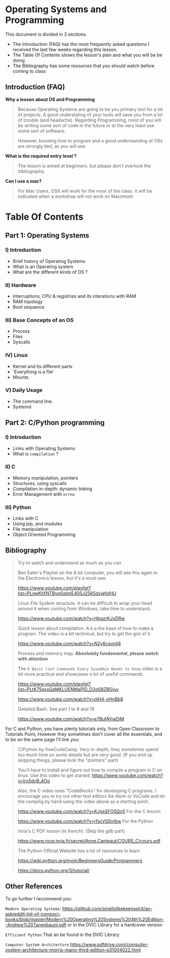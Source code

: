 # Operating Systems and Programming

This document is divided in 3 sections. 

- The Introduction (FAQ) has the most frequently asked questions I received the last few weeks regarding this lesson.
- The Table Of Contents shows the lesson's plan and what you will be be doing
- The Bibliography has some resources that you should watch before coming to class

## Introduction (FAQ)

**Why a lesson about OS and Programming** 

> Because Operating Systems are going to be you primary tool for a lot of projects. A good understating of your tools will save you from a lot of trouble (and headache). Regarding Programming, most of you will be writing some sort of code in the future or at the very least use some sort of software.
>
> However, knowing how to program and a good understanding of OSs are strongly tied, as you will see.

**What is the required entry level ?**

> The lesson is aimed at beginners, but please don't overlook the bibliography.

**Can I use a mac?**

> For Mac Users, OSX will work for the most of the class. It will be indicated when a workshop will not work on Macintosh 

# Table Of Contents

## Part 1: Operating Systems

### I) Introduction

- Brief history of Operating Systems
- What is an Operating system
- What are the different kinds of OS ?

### II) Hardware

- Interruptions, CPU & registries and its interations with RAM
- RAM topology
- Boot sequence

### III) Base Concepts of an OS

- Process
- Files
- Syscalls

### IV) Linux

- Kernel and its different parts
- 'Everything is a file'
- Mounts

### V) Daily Usage

- The command line.
- Systemd

## Part 2: C/Python programming

### I) Introduction

- Links with Operating Systems
- What is `compilation` ?

### II) C 

- Memory manipulation, pointers
- Structures, using syscalls
- Compilation in-depth: dynamic linking
- Error Management with `errno`

### III) Python

- Links with C
- Using pip, and modules
- File manipulation
- Object Oriented Programming

## Bibliography

> Try to watch and understand as much as you can

> Ben Eater's Playlist on the 8 bit computer, you will see this again in the Electronics lesson, but it's a must-see.
>
> https://www.youtube.com/playlist?list=PLowKtXNTBypGqImE405J2565dvjafglHU

> Linux File System structure. It can be difficult to wrap your head around it when coming from Windows, take time to understand.
>
> https://www.youtube.com/watch?v=HbgzrKJvDRw

> Quick lesson about compilation. A.k.a the base of how to make a program. The video is a bit technical, but try to get the gist of it.
>
> https://www.youtube.com/watch?v=N2y6csonII4

> Process and memory map. **Absolutely fundamental, please watch with attention**
>
> The `8 Basic lsof Commands Every Sysadmin Needs to Know` video is a bit more practical and showcases a lot of useful commands.
>
> https://www.youtube.com/playlist?list=PLtK75qxsQaMKLUENMaPlD_O2qS8ZBGjuy
>
> https://www.youtube.com/watch?v=qlH4-oHnBb8

> Detailed Bash. See part 1 to 8 and 19
>
> https://www.youtube.com/watch?v=e7BufAVwDiM

For C and Python, you have plenty tutorials only, from Open Classroom to Tutorials Point, However they sometimes don't cover all the essentials, and to be on the same page I'll link you:

> C/Python by freeCodeCamp. Very in-depth, they sometimes spend too much time on some details but are very good. (If you end up skipping things, please look the "pointers" part)
>
>  You'll have to install and figure out how to compile a program in C on linux. Use this video to get started: https://www.youtube.com/watch?v=lrx5dcB_4Oo

>  Also, the C video uses "CodeBlocks" for developing C programs. I encourage you to try out other text editors lke Atom or VsCode and do the compilig by hand using the video above as a starting point.
>
> https://www.youtube.com/watch?v=KJgsSFOSQv0 For the C lesson
>
> https://www.youtube.com/watch?v=rfscVS0vtbw For the Python

> Inria's C PDF lesson (in french). (Skip the gdb part)
>
> https://www.rocq.inria.fr/secret/Anne.Canteaut/COURS_C/cours.pdf

> The Python Official Website has a lot of resources to learn
>
> https://wiki.python.org/moin/BeginnersGuide/Programmers
>
> https://docs.python.org/3/tutorial/

## Other References

To go further I recommend you:

`Modern Operating Systems`: https://github.com/smellslikekeenspirit/an-askreddit-list-of-compsci-books/blob/master/Modern%20Operating%20Systems%204th%20Edition--Andrew%20Tanenbaum.pdf or in the DVIC Library for a hardcover version

`Efficient Python` That an be found in the DVIC Library

`Computer System Architecture` https://www.pdfdrive.com/computer-system-architecture-morris-mano-third-edition-e31004022.html